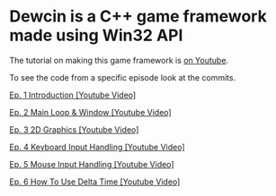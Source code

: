# Dewcin is a C++ game framework made using Win32 API

The tutorial on making this game framework is [on Youtube](https://youtube.com/playlist?list=PL5Lk2LPoiyAKDzUg1KKJkkqcvoK6VI6Jp).

To see the code from a specific episode look at the commits.

[Ep. 1 Introduction [Youtube Video]](https://youtu.be/mJlwQf5ZUq0)

[Ep. 2 Main Loop & Window [Youtube Video]](https://youtu.be/ZdtMJPJx9jk)

[Ep. 3 2D Graphics [Youtube Video]](https://youtu.be/JWnhgWEmO10)

[Ep. 4 Keyboard Input Handling [Youtube Video]](https://youtu.be/BogrUrFuQ6A)

[Ep. 5 Mouse Input Handling [Youtube Video]](https://youtu.be/hNlpfNgcyPs)

[Ep. 6 How To Use Delta Time [Youtube Video]](https://youtu.be/OW-fukWgXDI)